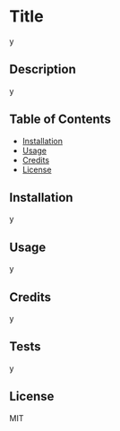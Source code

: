  # Title

  y
  
## Description

  y

## Table of Contents

* [Installation](#installation)
* [Usage](#usage)
* [Credits](#credits)
* [License](#license)
  
## Installation

  y

## Usage

  y

## Credits

  y

## Tests

  y

## License

  MIT
